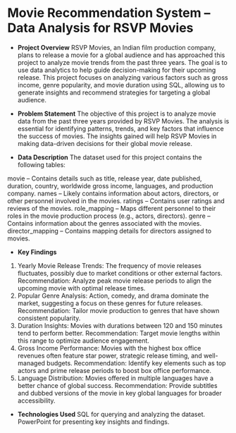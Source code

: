 
# Movie Recommendation System – Data Analysis for RSVP Movies
* **Project Overview**
RSVP Movies, an Indian film production company, plans to release a movie for a global audience and has approached this project to analyze movie trends from the past three years. The goal is to use data analytics to help guide decision-making for their upcoming release. This project focuses on analyzing various factors such as gross income, genre popularity, and movie duration using SQL, allowing us to generate insights and recommend strategies for targeting a global audience.

* **Problem Statement**
The objective of this project is to analyze movie data from the past three years provided by RSVP Movies. The analysis is essential for identifying patterns, trends, and key factors that influence the success of movies. The insights gained will help RSVP Movies in making data-driven decisions for their global movie release.

* **Data Description**
The dataset used for this project contains the following tables:

movie – Contains details such as title, release year, date published, duration, country, worldwide gross income, languages, and production company.
names – Likely contains information about actors, directors, or other personnel involved in the movies.
ratings – Contains user ratings and reviews of the movies.
role_mapping – Maps different personnel to their roles in the movie production process (e.g., actors, directors).
genre – Contains information about the genres associated with the movies.
director_mapping – Contains mapping details for directors assigned to movies.
* **Key Findings**
1. Yearly Movie Release Trends:
The frequency of movie releases fluctuates, possibly due to market conditions or other external factors.
Recommendation: Analyze peak movie release periods to align the upcoming movie with optimal release times.
2. Popular Genre Analysis:
Action, comedy, and drama dominate the market, suggesting a focus on these genres for future releases.
Recommendation: Tailor movie production to genres that have shown consistent popularity.
3. Duration Insights:
Movies with durations between 120 and 150 minutes tend to perform better.
Recommendation: Target movie lengths within this range to optimize audience engagement.
4. Gross Income Performance:
Movies with the highest box office revenues often feature star power, strategic release timing, and well-managed budgets.
Recommendation: Identify key elements such as top actors and prime release periods to boost box office performance.
5. Language Distribution:
Movies offered in multiple languages have a better chance of global success.
Recommendation: Provide subtitles and dubbed versions of the movie in key global languages for broader accessibility.
* **Technologies Used**
SQL for querying and analyzing the dataset.
PowerPoint for presenting key insights and findings.
